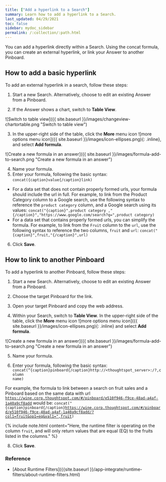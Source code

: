 ```yaml
---
title: ["Add a hyperlink to a Search"]
summary: Learn how to add a hyperlink to a Search.
last_updated: 04/29/2021
toc: false
sidebar: mydoc_sidebar
permalink: /:collection/:path.html
---
```


You can add a hyperlink directly within a Search. Using the concat formula, you can create an external hyperlink, or link your Answer to another Pinboard.

## How to add a basic hyperlink

To add an external hyperlink in a search, follow these steps:

1. Start a new Search.
Alternatively, choose to edit an existing Answer from a Pinboard.

2. If the Answer shows a chart, switch to **Table View**.<br>

![Switch to table view]({{ site.baseurl }}/images/changeview-chartortable.png "Switch to table view")

3. In the upper-right side of the table, click the **More** menu icon ![more options menu icon]({{ site.baseurl }}/images/icon-ellipses.png){: .inline}, and select **Add formula**.<br>

![Create a new formula in an answer]({{ site.baseurl }}/images/formula-add-to-search.png "Create a new formula in an answer")

4. Name your formula.
5. Enter your formula, following the basic syntax:
<code>concat({caption}value{/caption}link)</code>

<ul>
<li>For a data set that does not contain properly formed urls, your formula should include the url in full.
For example, to link from the Product Category column to a Google search, use the following syntax to reference the <code>product category</code> column, and a Google search using its values:
<code>concat("{caption}",product category ,"{/caption}","https://www.google.com/search?q=",product category)</code></li>

<li>For a data set that contains properly formed urls, you can simplify the formula.
For example, to link from the <code>Fruit</code> column to the <code>url</code>, use the following syntax to reference the two columns, <code>fruit</code> and <code>url</code>:
<code>concat("{caption}",fruit,"{/caption}",url)</code></li>
</ul>

6. Click **Save**.

## How to link to another Pinboard  

To add a hyperlink to another Pinboard, follow these steps:

1. Start a new Search.
Alternatively, choose to edit an existing Answer from a Pinboard.

2. Choose the target Pinboard for the link.

3. Open your target Pinboard and copy the web address.

4. Within your Search, switch to **Table View**.
In the upper-right side of the table, click the **More** menu icon ![more options menu icon]({{ site.baseurl }}/images/icon-ellipses.png){: .inline}  and select **Add formula**.<br>

![Create a new formula in an answer]({{ site.baseurl }}/images/formula-add-to-search.png "Create a new formula in an answer")

5. Name your formula.

6. Enter your formula, following the basic syntax:
<code>concat(“{caption}pinboard{/caption}http://<thoughtspot_server>:<port>/?<runtime filter>,column name)</code>

For example, the formula to link between a search on fruit sales and a Pinboard based on the same data with url <code>https://wine.corp.thoughtspot.com/#/pinboard/e510f946-f9ce-48ad-a4af-1a40a9cf8add</code> would be:
<code>concat("{caption}pinboard{/caption}https://wine.corp.thoughtspot.com/#/pinboard/e510f946-f9ce-48ad-a4af-1a40a9cf8add/?col1=fruit&op1=eq&val1=",fruit)</code>

{% include note.html content="Here, the runtime filter is operating on the column <code>fruit</code>, and will only return values that are equal (EQ) to the fruits listed in the columns." %}

8. Click **Save**.

### Reference

* [About Runtime Filters]({{site.baseurl }}/app-integrate/runtime-filters/about-runtime-filters.html)
